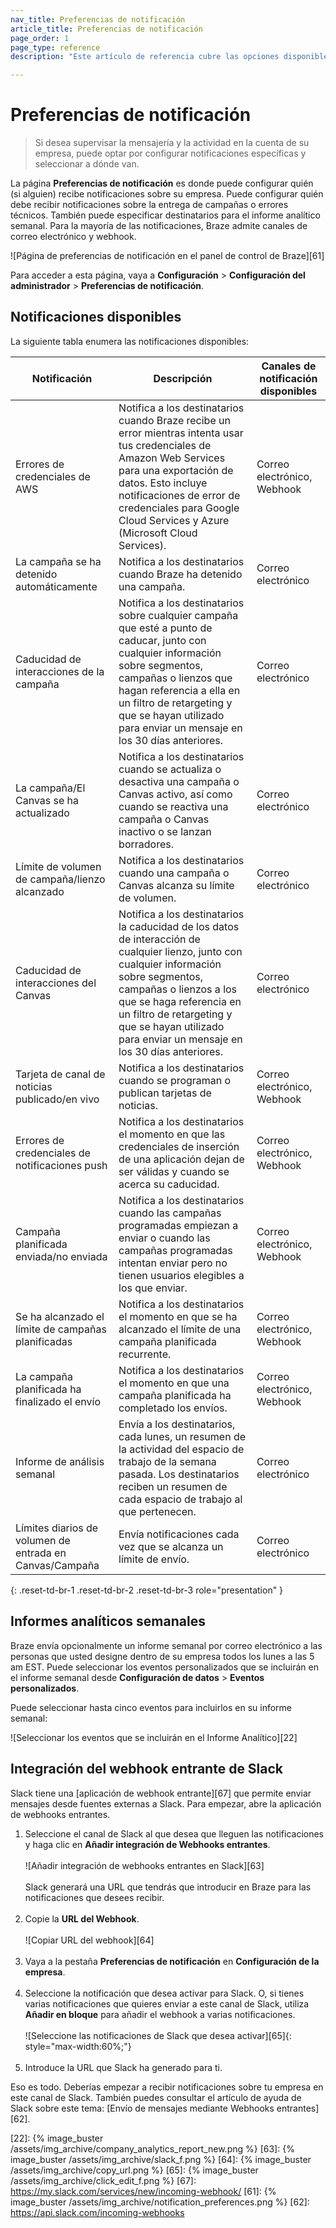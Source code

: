 ```yaml
---
nav_title: Preferencias de notificación
article_title: Preferencias de notificación
page_order: 1
page_type: reference
description: "Este artículo de referencia cubre las opciones disponibles para supervisar la mensajería y la actividad en la cuenta de su empresa."

---
```


# Preferencias de notificación

> Si desea supervisar la mensajería y la actividad en la cuenta de su empresa, puede optar por configurar notificaciones específicas y seleccionar a dónde van.

La página **Preferencias de notificación** es donde puede configurar quién (si alguien) recibe notificaciones sobre su empresa. Puede configurar quién debe recibir notificaciones sobre la entrega de campañas o errores técnicos. También puede especificar destinatarios para el informe analítico semanal. Para la mayoría de las notificaciones, Braze admite canales de correo electrónico y webhook.

![Página de preferencias de notificación en el panel de control de Braze][61]

Para acceder a esta página, vaya a **Configuración** > **Configuración del administrador** > **Preferencias de notificación**.

## Notificaciones disponibles

La siguiente tabla enumera las notificaciones disponibles:

| Notificación | Descripción | Canales de notificación disponibles |
|--------------|-------------|-----------------|
| Errores de credenciales de AWS | Notifica a los destinatarios cuando Braze recibe un error mientras intenta usar tus credenciales de Amazon Web Services para una exportación de datos. Esto incluye notificaciones de error de credenciales para Google Cloud Services y Azure (Microsoft Cloud Services). | Correo electrónico, Webhook |
| La campaña se ha detenido automáticamente | Notifica a los destinatarios cuando Braze ha detenido una campaña. | Correo electrónico |
| Caducidad de interacciones de la campaña | Notifica a los destinatarios sobre cualquier campaña que esté a punto de caducar, junto con cualquier información sobre segmentos, campañas o lienzos que hagan referencia a ella en un filtro de retargeting y que se hayan utilizado para enviar un mensaje en los 30 días anteriores. | Correo electrónico |
| La campaña/El Canvas se ha actualizado | Notifica a los destinatarios cuando se actualiza o desactiva una campaña o Canvas activo, así como cuando se reactiva una campaña o Canvas inactivo o se lanzan borradores. | Correo electrónico |
| Límite de volumen de campaña/lienzo alcanzado | Notifica a los destinatarios cuando una campaña o Canvas alcanza su límite de volumen. | Correo electrónico | 
| Caducidad de interacciones del Canvas | Notifica a los destinatarios la caducidad de los datos de interacción de cualquier lienzo, junto con cualquier información sobre segmentos, campañas o lienzos a los que se haga referencia en un filtro de retargeting y que se hayan utilizado para enviar un mensaje en los 30 días anteriores. | Correo electrónico |
| Tarjeta de canal de noticias publicado/en vivo | Notifica a los destinatarios cuando se programan o publican tarjetas de noticias. | Correo electrónico, Webhook |
| Errores de credenciales de notificaciones push | Notifica a los destinatarios el momento en que las credenciales de inserción de una aplicación dejan de ser válidas y cuando se acerca su caducidad. | Correo electrónico, Webhook |
| Campaña planificada enviada/no enviada | Notifica a los destinatarios cuando las campañas programadas empiezan a enviar o cuando las campañas programadas intentan enviar pero no tienen usuarios elegibles a los que enviar. | Correo electrónico, Webhook |
| Se ha alcanzado el límite de campañas planificadas | Notifica a los destinatarios el momento en que se ha alcanzado el límite de una campaña planificada recurrente. | Correo electrónico, Webhook |
| La campaña planificada ha finalizado el envío | Notifica a los destinatarios el momento en que una campaña planificada ha completado los envíos. | Correo electrónico, Webhook |
| Informe de análisis semanal | Envía a los destinatarios, cada lunes, un resumen de la actividad del espacio de trabajo de la semana pasada. Los destinatarios reciben un resumen de cada espacio de trabajo al que pertenecen. | Correo electrónico |
| Límites diarios de volumen de entrada en Canvas/Campaña | Envía notificaciones cada vez que se alcanza un límite de envío. | Correo electrónico |
{: .reset-td-br-1 .reset-td-br-2 .reset-td-br-3 role="presentation" }

## Informes analíticos semanales

Braze envía opcionalmente un informe semanal por correo electrónico a las personas que usted designe dentro de su empresa todos los lunes a las 5 am EST. Puede seleccionar los eventos personalizados que se incluirán en el informe semanal desde **Configuración de datos** > **Eventos personalizados**.

Puede seleccionar hasta cinco eventos para incluirlos en su informe semanal:

![Seleccionar los eventos que se incluirán en el Informe Analítico][22]

## Integración del webhook entrante de Slack

Slack tiene una [aplicación de webhook entrante][67] que permite enviar mensajes desde fuentes externas a Slack. Para empezar, abre la aplicación de webhooks entrantes.

1. Seleccione el canal de Slack al que desea que lleguen las notificaciones y haga clic en **Añadir integración de Webhooks entrantes**.<br><br>
    ![Añadir integración de webhooks entrantes en Slack][63]<br><br>
  Slack generará una URL que tendrás que introducir en Braze para las notificaciones que desees recibir.<br><br>
2. Copie la **URL del Webhook**.<br><br>
    ![Copiar URL del webhook][64]<br><br>
3. Vaya a la pestaña **Preferencias de notificación** en **Configuración de la empresa**.<br><br>
4. Seleccione la notificación que desea activar para Slack. O, si tienes varias notificaciones que quieres enviar a este canal de Slack, utiliza **Añadir en bloque** para añadir el webhook a varias notificaciones.<br><br>
    ![Seleccione las notificaciones de Slack que desea activar][65]{: style="max-width:60%;"}<br><br>
5. Introduce la URL que Slack ha generado para ti.

Eso es todo. Deberías empezar a recibir notificaciones sobre tu empresa en este canal de Slack. También puedes consultar el artículo de ayuda de Slack sobre este tema: [Envío de mensajes mediante Webhooks entrantes][62].

[22]: {% image_buster /assets/img_archive/company_analytics_report_new.png %}
[63]: {% image_buster /assets/img_archive/slack_f.png %}
[64]: {% image_buster /assets/img_archive/copy_url.png %}
[65]: {% image_buster /assets/img_archive/click_edit_f.png %}
[67]: https://my.slack.com/services/new/incoming-webhook/
[61]: {% image_buster /assets/img_archive/notification_preferences.png %}
[62]: https://api.slack.com/incoming-webhooks
